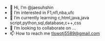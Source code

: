 - 👋 Hi, I’m @jaesuhshin
- 👀 I’m interested in F1,nfl,nba,ufc
- 🌱 I’m currently learning c,html,java,java script,python,sql,database,c++,css
- 💞️ I’m looking to collaborate on ...
- 📫 How to reach me tlswotj5589@gmail.com

<!---
jaesuhshin/jaesuhshin is a ✨ special ✨ repository because its `README.md` (this file) appears on your GitHub profile.
You can click the Preview link to take a look at your changes.
--->
